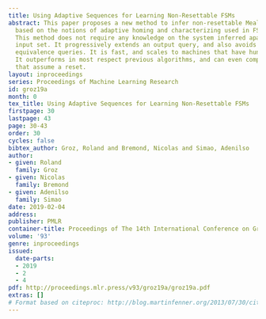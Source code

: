 ```yaml
---
title: Using Adaptive Sequences for Learning Non-Resettable FSMs
abstract: This paper proposes a new method to infer non-resettable Mealy machines
  based on the notions of adaptive homing and characterizing used in FSM testing.
  This method does not require any knowledge on the system inferred apart from its
  input set. It progressively extends an output query, and also avoids almost all
  equivalence queries. It is fast, and scales to machines that have hundreds of states.
  It outperforms in most respect previous algorithms, and can even compete with algorithms
  that assume a reset.
layout: inproceedings
series: Proceedings of Machine Learning Research
id: groz19a
month: 0
tex_title: Using Adaptive Sequences for Learning Non-Resettable FSMs
firstpage: 30
lastpage: 43
page: 30-43
order: 30
cycles: false
bibtex_author: Groz, Roland and Bremond, Nicolas and Simao, Adenilso
author:
- given: Roland
  family: Groz
- given: Nicolas
  family: Bremond
- given: Adenilso
  family: Simao
date: 2019-02-04
address: 
publisher: PMLR
container-title: Proceedings of The 14th International Conference on Grammatical Inference 2018
volume: '93'
genre: inproceedings
issued:
  date-parts:
  - 2019
  - 2
  - 4
pdf: http://proceedings.mlr.press/v93/groz19a/groz19a.pdf
extras: []
# Format based on citeproc: http://blog.martinfenner.org/2013/07/30/citeproc-yaml-for-bibliographies/
---
```

